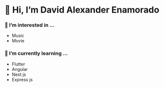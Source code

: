 # 👋 Hi, I’m David Alexander Enamorado
### 👀 I’m interested in ...
- Music
- Movie
### 🌱 I’m currently learning ...
- Flutter
- Angular
- Nest js
- Express js


<!---
Turyfay/Turyfay is a ✨ special ✨ repository because its `README.md` (this file) appears on your GitHub profile.
You can click the Preview link to take a look at your changes.
--->
